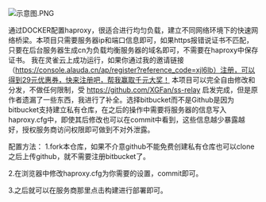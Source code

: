 ![示意图.PNG](https://bitbucket.org/repo/56d8kR/images/3988932166-%E7%A4%BA%E6%84%8F%E5%9B%BE.PNG)

通过DOCKER配置haproxy，很适合进行均匀负载，建立不同网络环境下的快速网络桥梁。本项目只需要服务器ip和端口信息即可，如果https报错说证书不匹配，只要在后台服务器生成cn为负载均衡服务器的域名即可，不需要在haproxy中保存证书。
我在灵雀云上成功运行，如果你通过我的邀请链接（https://console.alauda.cn/ap/register?reference_code=xjl6lb）注册，可以得到29元优惠券，快来注册吧，帮我赢取千元大奖！
本项目可以完全自由修改和分发，不做任何限制，受 https://github.com/XGFan/ss-relay 启发完成，但是原作者遗漏了一些东西，我进行了补全。选择bitbucket而不是Github是因为bitbucket支持建立私有仓库，在之后的操作中需要将服务器的信息写入haproxy.cfg中，即使其后修改也可以在commit中看到，这些信息越少暴露越好，授权服务商访问权限即可做到不对外泄露。

配置方法： 1.fork本仓库，如果不介意github不能免费创建私有仓库也可以clone之后上传github，就不需要注册bitbucket了。

2.在浏览器中修改haproxy.cfg为你需要的设置，commit即可。

3.之后就可以在服务商那里点击构建进行部署即可。
